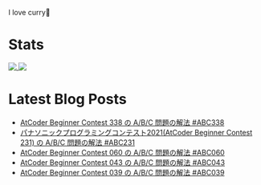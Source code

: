 I love curry🍛

# Stats

<a href="https://github.com/anuraghazra/github-readme-stats">
  <img align="top" src="https://github-readme-stats.vercel.app/api/?username=michimani&show_icons=true&title_color=fff&icon_color=8B949E&text_color=8B949E&bg_color=0D1117&hide_border=true" />
</a>
<a href="https://github.com/anuraghazra/github-readme-stats">
  <img align="top" src="https://github-readme-stats.vercel.app/api/top-langs/?username=michimani&title_color=fff&icon_color=8B949E&text_color=8B949E&bg_color=0D1117&hide_border=true&hide=html&layout=donut&langs_count=6" />
</a>

# Latest Blog Posts
<!-- BLOG-POST-LIST:START -->
- [AtCoder Beginner Contest 338 の A/B/C 問題の解法 #ABC338](https://michimani.net/post/programming-atcoder-beginner-contest-338-abc/)
- [パナソニックプログラミングコンテスト2021&lpar;AtCoder Beginner Contest 231&rpar; の A/B/C 問題の解法 #ABC231](https://michimani.net/post/programming-atcoder-beginner-contest-231-abc/)
- [AtCoder Beginner Contest 060 の A/B/C 問題の解法 #ABC060](https://michimani.net/post/programming-atcoder-beginner-contest-060-abc/)
- [AtCoder Beginner Contest 043 の A/B/C 問題の解法 #ABC043](https://michimani.net/post/programming-atcoder-beginner-contest-043-abc/)
- [AtCoder Beginner Contest 039 の A/B/C 問題の解法 #ABC039](https://michimani.net/post/programming-atcoder-beginner-contest-039-abc/)
<!-- BLOG-POST-LIST:END -->
